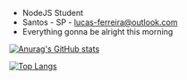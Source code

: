 - NodeJS Student
- Santos - SP - lucas-ferreira@outlook.com
- Everything gonna be alright this morning 

<!---
LucasFerreira96/LucasFerreira96 is a ✨ special ✨ repository because its `README.md` (this file) appears on your GitHub profile.
You can click the Preview link to take a look at your changes.
--->

[![Anurag's GitHub stats](https://github-readme-stats.vercel.app/api?username=lucasferreira96&theme=dark&show_icons=true&count_private=true&)](https://github.com/lucasferreira96/)

[![Top Langs](https://github-readme-stats.vercel.app/api/top-langs/?username=lucasferreira96&layout=compact&theme=dark)](https://github.com/lucasferreira96/)
